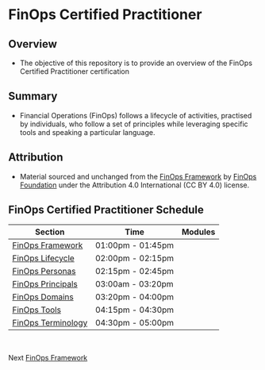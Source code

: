 # FinOps Certified Practitioner

## Overview
* The objective of this repository is to provide an overview of the FinOps Certified Practitioner certification

## Summary
* Financial Operations (FinOps) follows a lifecycle of activities, practised by individuals, who follow a set of principles while leveraging specific tools and speaking a particular language.


## Attribution
* Material sourced and unchanged from the [FinOps Framework](https://www.finops.org/introduction/what-is-finops/) by [FinOps Foundation](https://www.finops.org/about/) under the Attribution 4.0 International (CC BY 4.0) license.


## FinOps Certified Practitioner Schedule

| Section | Time | Modules |
| --- | --- | --- |
| [FinOps Framework](https://github.com/jamesbuckett/finops-certified-practitioner/blob/main/01-finops-framework.md) | 01:00pm - 01:45pm | | 
| [FinOps Lifecycle](https://github.com/jamesbuckett/finops-certified-practitioner/blob/main/02-finops-lifecycle.md) | 02:00pm - 02:15pm | | 
| [FinOps Personas](https://github.com/jamesbuckett/finops-certified-practitioner/blob/main/03-finops-persona.md) | 02:15pm - 02:45pm | | 
| [FinOps Principals](https://github.com/jamesbuckett/finops-certified-practitioner/blob/main/04-finops-principals.md) | 03:00am - 03:20pm | | 
| [FinOps Domains](https://github.com/jamesbuckett/finops-certified-practitioner/blob/main/05-finops-domains.md) | 03:20pm - 04:00pm | | 
| [FinOps Tools](https://github.com/jamesbuckett/finops-certified-practitioner/blob/main/06-finops-tools.md) | 04:15pm - 04:30pm | |
| [FinOps Terminology](https://github.com/jamesbuckett/finops-certified-practitioner/blob/main/07-finops-terminology.md) | 04:30pm - 05:00pm | |
<br>

Next [FinOps Framework](https://github.com/jamesbuckett/finops-certified-practitioner/blob/main/01-finops-framework.md)